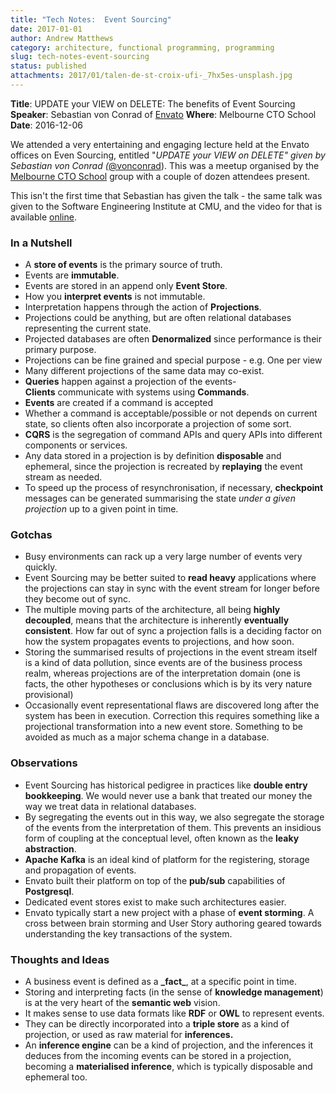 ```yaml
---
title: "Tech Notes:  Event Sourcing"
date: 2017-01-01
author: Andrew Matthews
category: architecture, functional programming, programming
slug: tech-notes-event-sourcing
status: published
attachments: 2017/01/talen-de-st-croix-ufi-_7hx5es-unsplash.jpg
---
```


**Title**: UPDATE your VIEW on DELETE: The benefits of Event Sourcing
**Speaker**: Sebastian von Conrad of [Envato](https://twitter.com/envato)
**Where**: Melbourne CTO School
**Date**: 2016-12-06




We attended a very entertaining and engaging lecture held at the Envato offices on Even Sourcing, entitled "*UPDATE your VIEW on DELETE" given by Sebastian von Conrad (*[\@vonconrad](https://twitter.com/vonconrad)). This was a meetup organised by the [Melbourne CTO School](https://www.google.com.au/url?sa=t&rct=j&q=&esrc=s&source=web&cd=1&cad=rja&uact=8&ved=0ahUKEwir6aGTn_LQAhWCgrwKHRWUCqkQFggbMAA&url=https%3A%2F%2Fwww.meetup.com%2FCTO-School-Melbourne%2F&usg=AFQjCNEj-GqCxcoJL-yftSRslPKLAGb6TA&sig2=eGPSccRAaWs-O0t_fWO3rw) group with a couple of dozen attendees present.

This isn't the first time that Sebastian has given the talk - the same talk was given to the Software Engineering Institute at CMU, and the video for that is available [online](https://youtu.be/_TeMYF_JjNg).

### In a Nutshell

-   A **store of events** is the primary source of truth.
-   Events are **immutable**.
-   Events are stored in an append only **Event Store**.
-   How you **interpret events** is not immutable.
-   Interpretation happens through the action of **Projections**.
-   Projections could be anything, but are often relational databases representing the current state.
-   Projected databases are often **Denormalized** since performance is their primary purpose.
-   Projections can be fine grained and special purpose - e.g. One per view
-   Many different projections of the same data may co-exist.
-   **Queries** happen against a projection of the events- **Clients** communicate with systems using **Commands**.
-   **Events** are created if a command is accepted
-   Whether a command is acceptable/possible or not depends on current state, so clients often also incorporate a projection of some sort.
-   **CQRS** is the segregation of command APIs and query APIs into different components or services.
-   Any data stored in a projection is by definition **disposable** and ephemeral, since the projection is recreated by **replaying** the event stream as needed.
-   To speed up the process of resynchronisation, if necessary, **checkpoint** messages can be generated summarising the state *under a given projection* up to a given point in time.

### Gotchas

-   Busy environments can rack up a very large number of events very quickly.
-   Event Sourcing may be better suited to **read heavy** applications where the projections can stay in sync with the event stream for longer before they become out of sync.
-   The multiple moving parts of the architecture, all being **highly decoupled**, means that the architecture is inherently **eventually consistent**. How far out of sync a projection falls is a deciding factor on how the system propagates events to projections, and how soon.
-   Storing the summarised results of projections in the event stream itself is a kind of data pollution, since events are of the business process realm, whereas projections are of the interpretation domain (one is facts, the other hypotheses or conclusions which is by its very nature provisional)
-   Occasionally event representational flaws are discovered long after the system has been in execution. Correction this requires something like a projectional transformation into a new event store. Something to be avoided as much as a major schema change in a database.

### Observations

-   Event Sourcing has historical pedigree in practices like **double entry bookkeeping**. We would never use a bank that treated our money the way we treat data in relational databases.
-   By segregating the events out in this way, we also segregate the storage of the events from the interpretation of them. This prevents an insidious form of coupling at the conceptual level, often known as the **leaky abstraction**.
-   **Apache Kafka** is an ideal kind of platform for the registering, storage and propagation of events.
-   Envato built their platform on top of the **pub/sub** capabilities of **Postgresql**.
-   Dedicated event stores exist to make such architectures easier.
-   Envato typically start a new project with a phase of **event storming**. A cross between brain storming and User Story authoring geared towards understanding the key transactions of the system.

### Thoughts and Ideas

-   A business event is defined as a **\_fact\_**, at a specific point in time.
-   Storing and interpreting facts (in the sense of **knowledge management**) is at the very heart of the **semantic web** vision.
-   It makes sense to use data formats like **RDF** or **OWL** to represent events.
-   They can be directly incorporated into a **triple store** as a kind of projection, or used as raw material for **inferences.**
-   An **inference engine** can be a kind of projection, and the inferences it deduces from the incoming events can be stored in a projection, becoming a **materialised inference**, which is typically disposable and ephemeral too.
